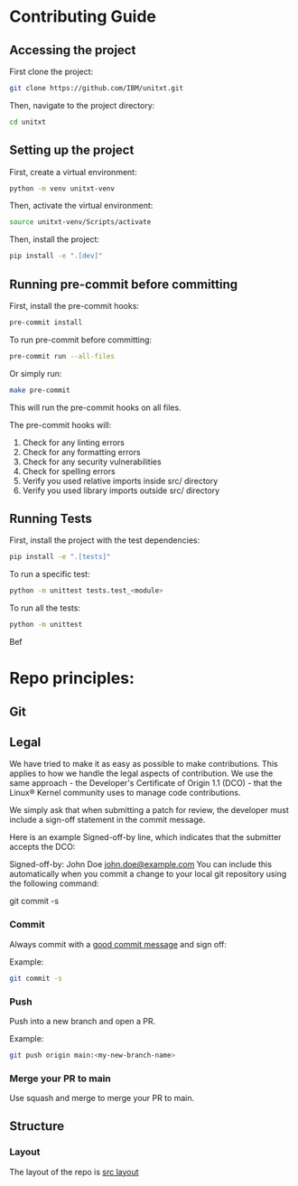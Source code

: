 # Contributing Guide

## Accessing the project
First clone the project:

```bash
git clone https://github.com/IBM/unitxt.git
```

Then, navigate to the project directory:

```bash
cd unitxt
```

## Setting up the project
First, create a virtual environment:

```bash
python -m venv unitxt-venv
```

Then, activate the virtual environment:

```bash
source unitxt-venv/Scripts/activate
```

Then, install the project:

```bash
pip install -e ".[dev]"
```

## Running pre-commit before committing

First, install the pre-commit hooks:

```bash
pre-commit install
```

To run pre-commit before committing:

```bash
pre-commit run --all-files
```

Or simply run:

```bash
make pre-commit
```

This will run the pre-commit hooks on all files.

The pre-commit hooks will:
1. Check for any linting errors
2. Check for any formatting errors
3. Check for any security vulnerabilities
4. Check for spelling errors
4. Verify you used relative imports inside src/ directory
5. Verify you used library imports outside src/ directory

## Running Tests

First, install the project with the test dependencies:

```bash
pip install -e ".[tests]"
```
To run a specific test:

```bash
python -m unittest tests.test_<module>
```

To run all the tests:

```bash
python -m unittest
```
Bef

# Repo principles:

## Git

## Legal

We have tried to make it as easy as possible to make contributions. This applies to how we handle the legal aspects of contribution. We use the same approach - the Developer's Certificate of Origin 1.1 (DCO) - that the Linux® Kernel community uses to manage code contributions.

We simply ask that when submitting a patch for review, the developer must include a sign-off statement in the commit message.

Here is an example Signed-off-by line, which indicates that the submitter accepts the DCO:

Signed-off-by: John Doe <john.doe@example.com>
You can include this automatically when you commit a change to your local git repository using the following command:

git commit -s

### Commit
Always commit with a [good commit message](https://cbea.ms/git-commit/) and sign off:

Example:

```bash
git commit -s
```

### Push
Push into a new branch and open a PR.

Example:

```bash
git push origin main:<my-new-branch-name>
```

### Merge your PR to main
Use squash and merge to merge your PR to main.


## Structure

### Layout
The layout of the repo is [src layout](https://packaging.python.org/en/latest/discussions/src-layout-vs-flat-layout/)


